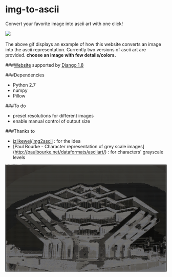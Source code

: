 # img-to-ascii
Convert your favorite image into ascii art with one click!

![](/sample-usage.gif)

The above gif displays an example of how this website converts an image into the ascii representation. Currently two versions of ascii art are provided. __choose an image with few details/colors.__

###[Website](http://asciiart.raphaellu.com/)
supported by [Django 1.8](https://www.djangoproject.com/)

###Dependencies
* Python 2.7
* numpy
* Pillow

###To do
* preset resolutions for different images
* enable manual control of output size



###Thanks to
* [jzlikewei](https://github.com/jzlikewei)/[img2ascii](https://github.com/jzlikewei/img2ascii) : for the idea
* [Paul Bourke - Character representation of grey scale images] (http://paulbourke.net/dataformats/asciiart/) : for characters' grayscale levels


![](/geisel_ascii.png)
